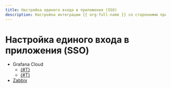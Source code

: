 ```yaml
---
title: Настройка единого входа в приложения (SSO)
description: Настройка интеграции {{ org-full-name }} со сторонними приложениями по стандартам SAML и OIDC.
---
```


#  Настройка единого входа в приложения (SSO)

* Grafana Cloud
   * [{#T}](./grafana/saml-grafana.md)
   * [{#T}](./grafana/oidc-grafana.md)
* [Zabbix](./saml-zabbix.md)
